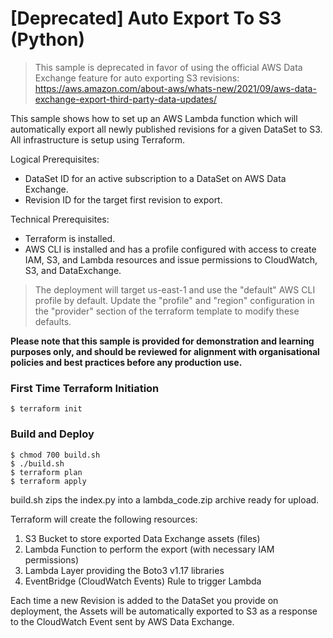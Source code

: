 # [Deprecated] Auto Export To S3 (Python)

> This sample is deprecated in favor of using the official AWS Data Exchange feature for auto exporting S3 revisions: https://aws.amazon.com/about-aws/whats-new/2021/09/aws-data-exchange-export-third-party-data-updates/

This sample shows how to set up an AWS Lambda function which will automatically export all newly published revisions for a given DataSet to S3. All infrastructure is setup using Terraform.

Logical Prerequisites:
* DataSet ID for an active subscription to a DataSet on AWS Data Exchange.
* Revision ID for the target first revision to export.

Technical Prerequisites:
* Terraform is installed.
* AWS CLI is installed and has a profile configured with access to create IAM, S3, and Lambda resources and issue permissions to CloudWatch, S3, and DataExchange.

> The deployment will target us-east-1 and use the "default" AWS CLI profile by default.  Update the "profile" and "region" configuration in the "provider"
section of the terraform template to modify these defaults.

**Please note that this sample is provided for demonstration and learning purposes only, and should be reviewed for alignment with organisational policies and best practices before any production use.**


### First Time Terraform Initiation

```
$ terraform init
```

### Build and Deploy
```
$ chmod 700 build.sh
$ ./build.sh
$ terraform plan
$ terraform apply
```

build.sh zips the index.py into a lambda_code.zip archive ready for upload.

Terraform will create the following resources:

1. S3 Bucket to store exported Data Exchange assets (files)
1. Lambda Function to perform the export (with necessary IAM permissions)
1. Lambda Layer providing the Boto3 v1.17 libraries
1. EventBridge (CloudWatch Events) Rule to trigger Lambda

Each time a new Revision is added to the DataSet you provide on deployment, the Assets will be automatically exported to S3 as a response to the CloudWatch Event sent by AWS Data Exchange.